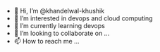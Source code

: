 - 👋 Hi, I’m @khandelwal-khushik
- 👀 I’m interested in devops and cloud computing
- 🌱 I’m currently learning devops
- 💞️ I’m looking to collaborate on ...
- 📫 How to reach me ...

<!---
khushixxxx/khushixxxx is a ✨ special ✨ repository because its `README.md` (this file) appears on your GitHub profile.
You can click the Preview link to take a look at your changes.
--->
